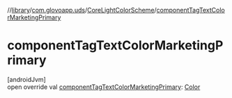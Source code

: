 //[library](../../../index.md)/[com.glovoapp.uds](../index.md)/[CoreLightColorScheme](index.md)/[componentTagTextColorMarketingPrimary](component-tag-text-color-marketing-primary.md)

# componentTagTextColorMarketingPrimary

[androidJvm]\
open override val [componentTagTextColorMarketingPrimary](component-tag-text-color-marketing-primary.md): [Color](https://developer.android.com/reference/kotlin/androidx/compose/ui/graphics/Color.html)

